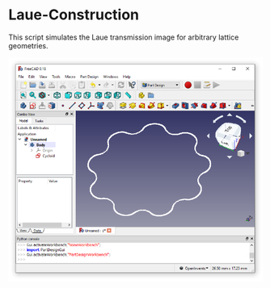 # Laue-Construction
 This script simulates the Laue transmission image for arbitrary lattice geometries.

![alt text](https://raw.githubusercontent.com/Widdi97/FreeCAD-Cycloid-Macro/main/cycloid_sketch.png)
